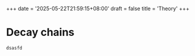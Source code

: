 +++
date = '2025-05-22T21:59:15+08:00'
draft = false
title = 'Theory'
+++

# Decay chains

```shell
dsasfd
```
